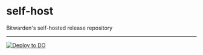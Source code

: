 # self-host
Bitwarden's self-hosted release repository

---
[![Deploy to DO](https://www.deploytodo.com/do-btn-blue.svg)](https://marketplace.digitalocean.com/apps/bitwarden?action=deploy)